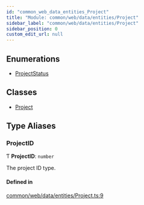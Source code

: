 ```yaml
---
id: "common_web_data_entities_Project"
title: "Module: common/web/data/entities/Project"
sidebar_label: "common/web/data/entities/Project"
sidebar_position: 0
custom_edit_url: null
---
```


## Enumerations

- [ProjectStatus](../enums/common_web_data_entities_Project.ProjectStatus.md)

## Classes

- [Project](../classes/common_web_data_entities_Project.Project.md)

## Type Aliases

### ProjectID

Ƭ **ProjectID**: `number`

The project ID type.

#### Defined in

[common/web/data/entities/Project.ts:9](https://github.com/Soroush9978/rds-ng/blob/3365237/src/common/web/data/entities/Project.ts#L9)
